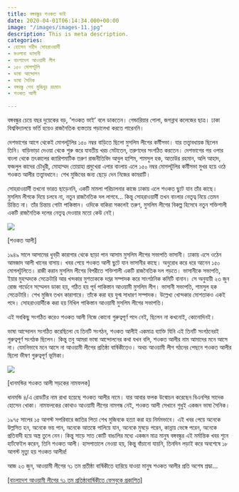 ```yaml
---
title: বঙ্গবন্ধুর শওকত ভাই
date: 2020-04-01T06:14:34.000+00:00
image: "/images/images-11.jpg"
description: This is meta description.
categories:
- হোসেন শহীদ সোহরাওয়ার্দী
- মওলানা ভাসানী
- বাংলাদেশ আওয়ামী লীগ
- ১৫০ মোগলটুলি
- ভাষা আন্দোলন
- ভাষা সৈনিক
- বঙ্গবন্ধু শেখ মুজিবুর রহমান
- শওকত আলী

---
```

বঙ্গবন্ধুর চেয়ে বছর দুয়েকের বড়, ’শওকত ভাই’ বলে ডাকতেন। গেন্ডারিয়ার পোলা, জগন্নাথ কলেজের ছাত্র। ঢাকা বিশ্ববিদ্যালয়ে ভর্তি হয়েও রাজনৈতিক ব্যস্ততায় পড়ালেখা করতে পারেননি।

দেশভাগের আগে থেকেই মোগলটুলির ১৫০ নম্বর বাড়িতে ছিলো মুসলিম লীগের কর্মীসভা। যার তত্ত্বাবধায়ক ছিলেন তিনি। বাড়িভাড়া দেওয়া থেকে শুরু করে যাবতীয় খরচ মেটাতেন, তরুণদের সংগঠিত করতেন। দেশভাগের পর ওপার বাংলা থেকে তৎকালের ক্যারিশমাটিক তরুণ রাজনীতিবিদ আবুল হাশিম, শামসুল হক, আতাউর রহমান, অলি আহাদ, ফজলুল কাদের চৌধুরী, মোহাম্মদ তোয়াহা প্রমুখেরা এপার বাংলায় এলে ১৫০ নম্বর মোগলটুলির কর্মীসভা মুখর হয়ে ওঠে শওকত আলীর তত্ত্বাবধানে। শেখ মুজিবের জন্য ছেড়ে দেন নিজের কামরাটি।

সোহরাওয়ার্দী তখনো ভারত ছাড়েননি, একটি মামলা পরিচালনার কাজে ঢাকায় এলে শওকত ছুটে যান তাঁর কাছে। মুসলিম লীগকে দিয়ে চলবে না, নতুন রাজনৈতিক দল লাগবে... কিন্তু সোহরাওয়ার্দী তখন বাংলার নেতৃত্ব নিয়ে তেমন চিন্তিত না। তাঁর চিন্তায় গোটা পাকিস্তান। ওদিকে বাকিরা সকলেই তরুণ, মুসলিম লীগের বিকল্প হিসেবে নতুন শক্তিশালী একটি রাজনৈতিক দলের নেতৃত্ব দেওয়ার মতো কেউ নেই।

![](/images/105987882_10158154367721211_2999155861454295030_n.jpg)

\[শওকত আলী\]

১৯৪৯ সালে আসামের ধুবড়ী কারাগার থেকে ছাড়া পান আসাম মুসলিম লীগের সভাপতি ভাসানী। ঢাকায় এসে ওঠেন আমজাদ আলী খানের বাসায়। খবর পেয়ে শওকত আলী ছুটে যান ভাসানীর কাছে। অনুরোধ করে ধরে আনেন ১৫০ মোগলটুলিতে। রাজী করান মুসলিম লীগের বিপরীতে শক্তিশালী একটি রাজনৈতিক দল গড়তে। ভাসানীকে সভাপতি, ইয়ার মুহম্মদকে সেক্রেটারি আর খন্দকার মুশতাককে দপ্তর সম্পাদক করে সাংগঠনিক কমিটি বানান। সে অনুযায়ী ২৩ জুন রোজ গার্ডেনে সম্মেলন ডাকা হয়, গঠিত হয় পূর্ব পাকিস্তান আওয়ামী মুসলিম লীগ। ভাসানী সভাপতি, শামসুল হক সেক্রেটারি। শেখ মুজিব তখন কারাগারে। তাঁকে করা হয় যুগ্ম সাধারণ সম্পাদক। উল্লেখ্য খোন্দকার মোশতাকও একই পদে। সোহরাওয়ার্দীকে করা হয় নিখিল পাকিস্তান আওয়ামী মুসলিম লীগের সভাপতি।

এই সবকিছু সংগঠিত করেও শওকত আলী নিজে কোনো গুরুত্বপূর্ণ পদে নেই, ছিলেন না কখনোই, কোনোদিনই।

ভাষা আন্দোলন সংগঠিত করেছিলো যে তিনটি সংগঠন, শওকত আলীই একমাত্র ব্যাক্তি যিনি এই তিনটি সংগঠনেরই গুরুত্বপূর্ণ সংগঠক ছিলেন। কিন্তু তবু আমরা ভাষা আন্দোলনের কথা যখন বলি, শওকত আলীর নাম আমাদের মনে আসে না। যেমনিভাবে মনে আসে না আওয়ামী লীগের প্রতিষ্ঠা বার্ষিকীতেও। অথচ আওয়ামী লীগ গঠনের পেছনে শওকত আলীর ছিলো ভীষণ গুরুত্বপূর্ণ ভূমিকা।

![](/images/220px-shawkat_ali_road.jpg)

\[ধানমন্ডির শওকত আলী সড়কের নামফলক\]

ধানমন্ডি ৪/এ রোডটির নাম রাখা হয়েছে শওকত আলীর নামে। যার আবার ফলক উন্মোচন করেছেন বিএনপির সাদেক হোসেন খোকা। নামফলকের কোথাও আওয়ামী লীগের নামগন্ধ নেই, শওকত আলী সেখানে শুধুই একজন ভাষা সৈনিক।

১৯৭৫ সালের ১৫ আগস্ট সপরিবারে জাতির পিতা শেখ মুজিবকে হত্যা করা হয় নির্মমভাবে। এই খবর পেয়ে অনেকে উল্লসিত হন, অনেকে ভয় পান, অনেকে আতঙ্কে পালিয়ে যান, অনেকে মুষড়ে পরেন, কান্নায় ভেঙ্গে পরেন, অনেকে প্রতিবাদী হয়ে অস্ত্র তুলে নেন। কিন্তু সাড়ে সাত কোটি বাঙালির মধ্যে একজন মাত্র মানুষ বঙ্গবন্ধুর এই মর্মান্তিক খবর শুনে হার্টফেইল করেন, তিনি শওকত আলী। হাসপাতালে নেওয়া হয়, কিন্তু বাঁচানো যায়নি, তিনদিন লড়াই করে অবশেষে ১৮ আগস্ট মৃত্যু হয় শওকত আলীর!

আজ ২৩ জুন, আওয়ামী লীগের ৭১ তম প্রতীষ্ঠা বার্ষিকীতে হারিয়ে যাওয়া মানুষ শওকত আলীর প্রতি অশেষ শ্রদ্ধা...

[\[বাংলাদেশ আওয়ামী লীগের ৭১ তম প্রতিষ্ঠাবার্ষিকীতে ফেসবুকে প্রকাশিত\]](https://www.facebook.com/photo.php?fbid=10158154367716211&set=a.103569901210&type=3)